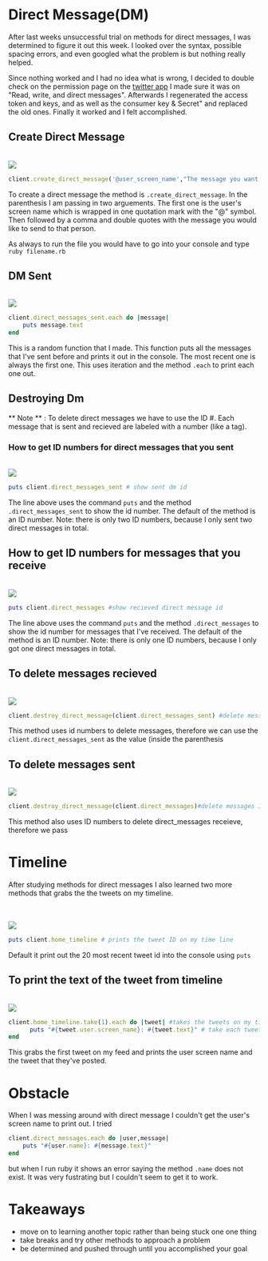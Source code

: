 # Direct Message(DM)

After last weeks unsuccessful trial on methods for direct messages, I was determined to figure it out this week. I looked over the syntax, possible spacing errors, and even googled what the problem is but nothing really helped.

Since nothing worked and I had no idea what is wrong, I decided to double check on the permission page on the [twitter app](https://apps.twitter.com/) I made sure it was on "Read, write, and direct messages". Afterwards I regenerated the access token and keys, and as well as the consumer key & Secret" and replaced the old ones. Finally it worked and I felt accomplished. 


## Create Direct Message

<br>
<img src="../images/send_message.png">
<br>

``` ruby 
client.create_direct_message('@user_screen_name',"The message you want to send them")

```

To create a direct message the method is `.create_direct_message`. In the parenthesis I am passing in two arguements. The first one is the user's screen name which is wrapped in one quotation mark with the "@" symbol. Then followed by a comma and double quotes with the message you would like to send to that person. 

As always to run the file you would have to go into your console and type `ruby filename.rb` 

## DM Sent

<br> 
<img src="../images/sent_dm.png">
<br> 

``` ruby 
client.direct_messages_sent.each do |message|
    puts message.text
end
```

This is a random function that I made. This function puts all the messages that I've sent before and prints it out in the console. The most recent one is always the first one. This uses iteration and the method  `.each` to print each one out. 


## Destroying Dm 
** Note ** : To delete direct messages we have to use the ID #. Each message that is sent and recieved are labeled with a number (like a tag). 

### How to get ID numbers for direct messages that you sent
<br> 
<img src="../images/sent_id.png">
<br>

``` ruby 
puts client.direct_messages_sent # show sent dm id
```
The line above uses the command `puts` and the method `.direct_messages_sent` to show the id number. The default of the method is an ID number. Note: there is only two ID numbers, because I only sent two direct messages in total. 

## How to get ID numbers for messages that you receive

<br> 
<img src="../images/receive_id.png">
<br> 

``` ruby 
puts client.direct_messages #show recieved direct message id
```
The line above uses the command `puts` and the method `.direct_messages` to show the id number for messages that I've received. The default of the method is an ID number. Note: there is only one ID numbers, because I only got one direct messages in total. 



## To delete messages recieved  

<br> 
<img src="../images/delete_recieve.png">
<br> 

``` ruby 
client.destroy_direct_message(client.direct_messages_sent) #delete message I sent 
```

This method uses id numbers to delete messages, therefore we can use the 
`client.direct_messages_sent` as the value (inside the parenthesis 

## To delete messages sent

<br> 
<img src="../images/delete_sent.png">
<br> 

``` ruby 
client.destroy_direct_message(client.direct_messages)#delete messages I receieve
```

This method also uses ID numbers to delete direct_messages receieve, therefore we pass

# Timeline 
After studying methods for direct messages I also learned two more methods that grabs the the tweets on my timeline. 


<br> <br> 
<img src="../images/timeline_tweet_id.png">
<br> 

``` ruby 
puts client.home_timeline # prints the tweet ID on my time line 
```
 
Default it print out the 20 most recent tweet id into the console using `puts`


## To print the text of the tweet from timeline

<br> 
<img src="../images/timeline_text.png">
<br> 

```ruby 
client.home_timeline.take(1).each do |tweet| #takes the tweets on my timeline 
      puts "#{tweet.user.screen_name}: #{tweet.text}" # take each tweets user screen name and post their tweets in the console.
end 
```

This grabs the first tweet on my feed and prints the user screen name and the tweet that they've posted. 

# Obstacle
When I was messing around with direct message I couldn't get the user's screen name to print out. I tried
``` ruby
client.direct_messages.each do |user,message|
    puts "#{user.name}: #{message.text}"
end 
```
but when I run ruby it shows an error saying  the method `.name` does not exist. It was very fustrating but I couldn't seem to get it to work. 


# Takeaways 
- move on to learning another topic rather than being stuck one one thing 
- take breaks and try other methods to approach a problem 
- be determined and pushed through until you accomplished your goal